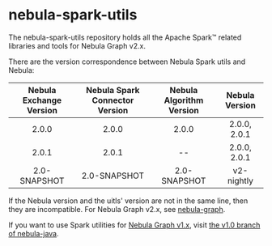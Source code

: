 # nebula-spark-utils

The nebula-spark-utils repository holds all the Apache Spark&trade; related libraries and tools for Nebula Graph v2.x.

There are the version correspondence between Nebula Spark utils and Nebula:

| Nebula Exchange Version | Nebula Spark Connector Version | Nebula Algorithm Version | Nebula Version |
|:-----------------------:|:------------------------------:|:------------------------:|:--------------:|
|       2.0.0             |           2.0.0                |       2.0.0              |  2.0.0, 2.0.1  |
|       2.0.1             |           2.0.1                |        --                |  2.0.0, 2.0.1  |
|     2.0-SNAPSHOT        |         2.0-SNAPSHOT           |       2.0-SNAPSHOT       |   v2-nightly   |

If the Nebula version and the uitls' version are not in the same line, then they are incompatible.
For Nebula Graph v2.x, see [nebula-graph](https://github.com/vesoft-inc/nebula-graph).

If you want to use Spark utilities for [Nebula Graph v1.x](https://github.com/vesoft-inc/nebula), visit [the v1.0 branch of nebula-java](https://github.com/vesoft-inc/nebula-java/tree/v1.0).
